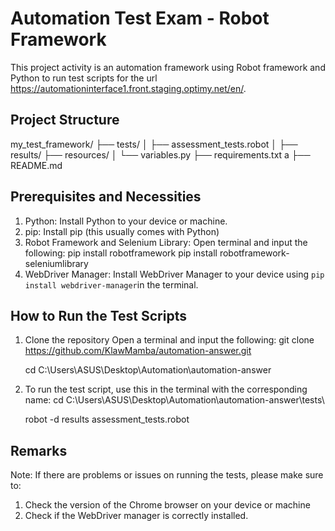 # Automation Test Exam - Robot Framework

This project activity is an automation framework using Robot framework and Python to run test scripts for the url https://automationinterface1.front.staging.optimy.net/en/.

## Project Structure

my_test_framework/
├── tests/
│   ├── assessment_tests.robot
│   ├── results/
├── resources/
│   └── variables.py
├── requirements.txt         a
├── README.md
                
 
## Prerequisites and Necessities

1. Python: Install Python to your device or machine.
2. pip: Install pip (this usually comes with Python)
3. Robot Framework and Selenium Library: Open terminal and input the following:
	pip install robotframework
	pip install robotframework-seleniumlibrary
4. WebDriver Manager: Install WebDriver Manager to your device using `pip install webdriver-manager`in the terminal.

## How to Run the Test Scripts
1. Clone the repository
   Open a terminal and input the following:
	git clone https://github.com/KlawMamba/automation-answer.git

	cd C:\Users\ASUS\Desktop\Automation\automation-answer
2. To run the test script, use this in the terminal with the corresponding name:
    cd C:\Users\ASUS\Desktop\Automation\automation-answer\tests\

    robot -d results assessment_tests.robot

## Remarks
Note: If there are problems or issues on running the tests, please make sure to:
1. Check the version of the Chrome browser on your device or machine
2. Check if the WebDriver manager is correctly installed.

